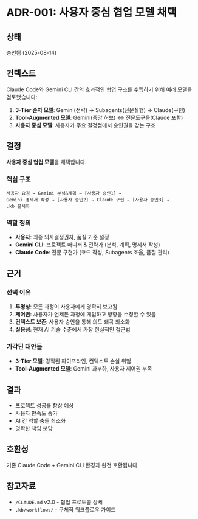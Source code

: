 # ADR-001: 사용자 중심 협업 모델 채택

## 상태
승인됨 (2025-08-14)

## 컨텍스트
Claude Code와 Gemini CLI 간의 효과적인 협업 구조를 수립하기 위해 여러 모델을 검토했습니다:

1. **3-Tier 순차 모델**: Gemini(전략) → Subagents(전문실행) → Claude(구현)
2. **Tool-Augmented 모델**: Gemini(중앙 허브) ↔ 전문도구들(Claude 포함)  
3. **사용자 중심 모델**: 사용자가 주요 결정점에서 승인권을 갖는 구조

## 결정
**사용자 중심 협업 모델**을 채택합니다.

### 핵심 구조
```
사용자 요청 → Gemini 분석&계획 → [사용자 승인1] → 
Gemini 명세서 작성 → [사용자 승인2] → Claude 구현 → [사용자 승인3] → 
.kb 문서화
```

### 역할 정의
- **사용자**: 최종 의사결정권자, 품질 기준 설정
- **Gemini CLI**: 프로젝트 매니저 & 전략가 (분석, 계획, 명세서 작성)
- **Claude Code**: 전문 구현가 (코드 작성, Subagents 조율, 품질 관리)

## 근거

### 선택 이유
1. **투명성**: 모든 과정이 사용자에게 명확히 보고됨
2. **제어권**: 사용자가 언제든 과정에 개입하고 방향을 수정할 수 있음
3. **컨텍스트 보존**: 사용자 승인을 통해 의도 왜곡 최소화
4. **실용성**: 현재 AI 기술 수준에서 가장 현실적인 접근법

### 기각된 대안들
- **3-Tier 모델**: 경직된 파이프라인, 컨텍스트 손실 위험
- **Tool-Augmented 모델**: Gemini 과부하, 사용자 제어권 부족

## 결과
- 프로젝트 성공률 향상 예상
- 사용자 만족도 증가
- AI 간 역할 충돌 최소화
- 명확한 책임 분담

## 호환성
기존 Claude Code + Gemini CLI 환경과 완전 호환됩니다.

## 참고자료
- `/CLAUDE.md` v2.0 - 협업 프로토콜 상세
- `.kb/workflows/` - 구체적 워크플로우 가이드